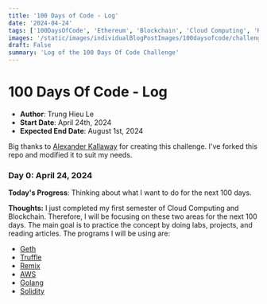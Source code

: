 ```yaml
---
title: '100 Days of Code - Log'
date: '2024-04-24'
tags: ['100DaysOfCode', 'Ethereum', 'Blockchain', 'Cloud Computing', 'Rules', '100DaysOfCodeRules', "Solidity", "Golang", "AWS", "Remix", "Truffle", "Geth"]
images: '/static/images/individualBlogPostImages/100daysofcode/challenge-accepted.jpg'
draft: False
summary: 'Log of the 100 Days Of Code Challenge'
---
```


# 100 Days Of Code - Log
- **Author**: Trung Hieu Le 
- **Start Date**: April 24th, 2024
- **Expected End Date**: August 1st, 2024

Big thanks to [Alexander Kallaway](https://github.com/kallaway/100-days-of-code) for creating this challenge. 
I've forked this repo and modified it to suit my needs.


### Day 0: April 24, 2024

**Today's Progress**: Thinking about what I want to do for the next 100 days.

**Thoughts:** I just completed my first semester of Cloud Computing and Blockchain. Therefore, I will be focusing on these two areas for the next 100 days. The main goal is to practice the concept by doing labs, projects, and reading articles.
The programs I will be using are:
- [Geth](https://geth.ethereum.org/)
- [Truffle](https://www.trufflesuite.com/)
- [Remix](https://remix.ethereum.org/)
- [AWS](https://aws.amazon.com/)
- [Golang](https://golang.org/)
- [Solidity](https://soliditylang.org/)

[//]: # (**Link to work:** [Calculator App]&#40;http://www.example.com&#41;)